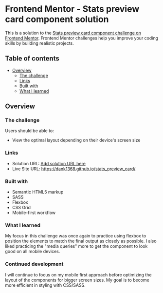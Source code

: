 # Frontend Mentor - Stats preview card component solution

This is a solution to the [Stats preview card component challenge on Frontend Mentor](https://www.frontendmentor.io/challenges/stats-preview-card-component-8JqbgoU62). Frontend Mentor challenges help you improve your coding skills by building realistic projects.

## Table of contents

- [Overview](#overview)
  - [The challenge](#the-challenge)
  - [Links](#links)
  - [Built with](#built-with)
  - [What I learned](#what-i-learned)

## Overview

### The challenge

Users should be able to:

- View the optimal layout depending on their device's screen size

### Links

- Solution URL: [Add solution URL here](https://your-solution-url.com)
- Live Site URL: https://dank1368.github.io/stats_preview_card/

### Built with

- Semantic HTML5 markup
- SASS
- Flexbox
- CSS Grid
- Mobile-first workflow

### What I learned

My focus in this challenge was once again to practice using flexbox to position the elements to match the final output as closely as possible.
I also liked practicing the "media queries" more to get the component to look good on all mobile devices.

### Continued development

I will continue to focus on my mobile first approach before optimizing the layout of the components for bigger screen sizes.
My goal is to become more efficient in styling with CSS/SASS.
